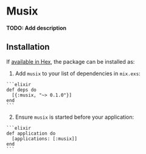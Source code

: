 # Musix

**TODO: Add description**

## Installation

If [available in Hex](https://hex.pm/docs/publish), the package can be installed as:

  1. Add `musix` to your list of dependencies in `mix.exs`:

    ```elixir
    def deps do
      [{:musix, "~> 0.1.0"}]
    end
    ```

  2. Ensure `musix` is started before your application:

    ```elixir
    def application do
      [applications: [:musix]]
    end
    ```

